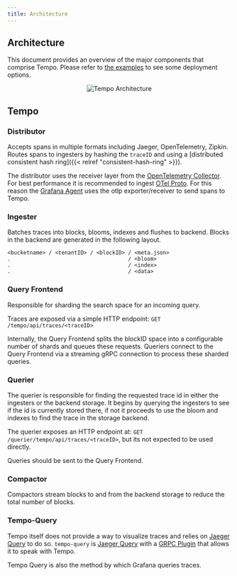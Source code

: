 ```yaml
---
title: Architecture
---
```


## Architecture

This document provides an overview of the major components that comprise Tempo.  Please refer to [the examples](https://github.com/grafana/tempo/tree/master/example) to see some deployment options.

<p align="center"><img src="../tempo_arch.png" alt="Tempo Architecture"></p>

## Tempo

### Distributor

Accepts spans in multiple formats including Jaeger, OpenTelemetry, Zipkin.
Routes spans to ingesters by hashing the `traceID` and using a [distributed consistent hash ring]({{< relref "consistent-hash-ring" >}}).

The distributor uses the receiver layer from the [OpenTelemetry Collector](https://github.com/open-telemetry/opentelemetry-collector).
For best performance it is recommended to ingest [OTel Proto](https://github.com/open-telemetry/opentelemetry-proto).  For this reason
the [Grafana Agent](https://github.com/grafana/agent) uses the otlp exporter/receiver to send spans to Tempo.

### Ingester

Batches traces into blocks, blooms, indexes and flushes to backend.  Blocks in the backend are generated in the following layout.

```
<bucketname> / <tenantID> / <blockID> / <meta.json>
.                                     / <bloom>
.                                     / <index>
.                                     / <data>
```

### Query Frontend

Responsible for sharding the search space for an incoming query.

Traces are exposed via a simple HTTP endpoint:
`GET /tempo/api/traces/<traceID>`

Internally, the Query Frontend splits the blockID space into a configurable number of shards and queues these requests.
Queriers connect to the Query Frontend via a streaming gRPC connection to process these sharded queries.

### Querier

The querier is responsible for finding the requested trace id in either the ingesters or the backend storage.  It begins by querying the ingesters to see if the id is currently stored there, if not it proceeds to use the bloom and indexes to find the trace in the storage backend.

The querier exposes an HTTP endpoint at:
`GET /querier/tempo/api/traces/<traceID>`, but its not expected to be used directly.

Queries should be sent to the Query Frontend.

### Compactor

Compactors stream blocks to and from the backend storage to reduce the total number of blocks.

### Tempo-Query
Tempo itself does not provide a way to visualize traces and relies on [Jaeger Query](https://www.jaegertracing.io/docs/1.19/deployment/#query-service--ui) to do so.  `tempo-query` is [Jaeger Query](https://www.jaegertracing.io/docs/1.19/deployment/#query-service--ui) with a [GRPC Plugin](https://github.com/jaegertracing/jaeger/tree/master/plugin/storage/grpc) that allows it to speak with Tempo.

Tempo Query is also the method by which Grafana queries traces.
